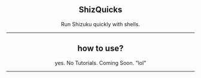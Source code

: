 <div align="center">
  <h2>ShizQuicks</h2>
  <p>Run Shizuku quickly with shells.</p>
<hr>
  <h2>how to use?</h2>
<p>yes. No Tutorials. Coming Soon. "lol"</p>
<hr>
  </div>
